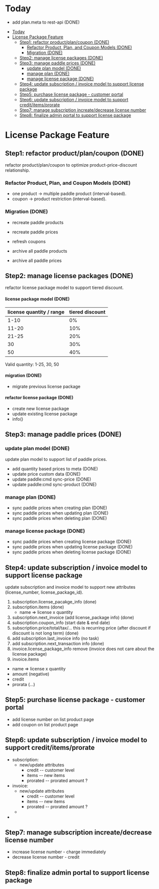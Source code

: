 # Today

+ add plan.meta to rest-api (DONE)


- [Today](#markdown-header-today)
- [License Package Feature](#markdown-header-license-package-feature)
  - [Step1: refactor product/plan/coupon (DONE)](#markdown-header-step1-refactor-productplancoupon-done)
    - [Refactor Product, Plan, and Coupon Models (DONE)](#markdown-header-refactor-product-plan-and-coupon-models-done)
    - [Migration (DONE)](#markdown-header-migration-done)
  - [Step2: manage license packages (DONE)](#markdown-header-step2-manage-license-packages-done)
  - [Step3: manage paddle prices (DONE)](#markdown-header-step3-manage-paddle-prices-done)
    - [update plan model (DONE)](#markdown-header-update-plan-model-done)
    - [manage plan (DONE)](#markdown-header-manage-plan-done)
    - [manage license package (DONE)](#markdown-header-manage-license-package-done)
  - [Step4: update subscription / invoice model to support license package](#markdown-header-step4-update-subscription-invoice-model-to-support-license-package)
  - [Step5: purchase license package - customer portal](#markdown-header-step5-purchase-license-package-customer-portal)
  - [Step6: update subscription / invoice model to support credit/items/prorate](#markdown-header-step6-update-subscription-invoice-model-to-support-credititemsprorate)
  - [Step7: manage subscription increate/decrease license number](#markdown-header-step7-manage-subscription-increatedecrease-license-number)
  - [Step8: finalize admin portal to support license package](#markdown-header-step8-finalize-admin-portal-to-support-license-package)


# License Package Feature

## Step1: refactor product/plan/coupon (DONE)

refactor product/plan/coupon to optimize product-price-discount relationship.

### Refactor Product, Plan, and Coupon Models (DONE)

   - one product -> multiple paddle product (interval-based).
   - coupon -> product restriction (interval-based).

### Migration (DONE)

  - recreate paddle products
  - recreate paddle prices
  - refresh coupons

  - archive all paddle products
  - archive all paddle prices


## Step2: manage license packages (DONE)

refactor license package model to support tiered discount.

#### license package model (DONE)

| license quantity / range | tiered discount |
| ------------------------ | --------------- |
| 1-10                     | 0%              |
| 11-20                    | 10%             |
| 21-25                    | 20%             |
| 30                       | 30%             |
| 50                       | 40%             |

Valid quantity: 1-25, 30, 50

#### migration (DONE)
  - migrate previous license package

#### refactor license package (DONE)
  - create new license package
  - update existing license package
  - info()

## Step3: manage paddle prices (DONE)

### update plan model (DONE)

update plan model to support list of paddle prices.

- add quantity based prices to meta (DONE)
- update price custom data (DONE)
- update paddle:cmd sync-price (DONE)
- update paddle:cmd sync-product (DONE)

### manage plan (DONE)

  - sync paddle prices when creating plan (DONE)
  - sync paddle prices when updating plan (DONE)
  - sync paddle prices when deleting plan (DONE)

### manage license package (DONE)

  - sync paddle prices when creating license package (DONE)
  - sync paddle prices when updating license package (DONE)
  - sync paddle prices when deleting license package (DONE)

## Step4: update subscription / invoice model to support license package

update subscription and invoice model to support new attributes (license_number, license_package_id).

1. subscription.license_pacakge_info (done)
2. subscription.items (done)
   + name => license x quantity
3. subscription.next_invoice (add license_package info) (done)
4. subscription.coupon_info (start date & end date)
5. subscription.price/total/tax/...  this is recurring price (after discount if discount is not long term) (done)
6. add subscription.last_invoice info (no task)
7. add subscription.next_transaction info (done)
8. invoice.license_package_info remove (invoice does not care about the license package)
9.  invoice.items
   + name => license x quantity
   + amount (negative)
   + credit
   + prorata (...)



## Step5: purchase license package - customer portal

  - add license number on list product page
  - add coupon on list product page

## Step6: update subscription / invoice model to support credit/items/prorate

  - subscription:
    - new/update attributes
      - credit -- customer level
      - items -- new items
      - prorated -- prorated amount ?
  - invoice:
    - new/update attributes
      - credit -- customer level
      - items -- new items
      - prorated -- prorated amount ?
    -
  -

## Step7: manage subscription increate/decrease license number

  - increase license number - charge immediately
  - decrease license number - credit

## Step8: finalize admin portal to support license package


